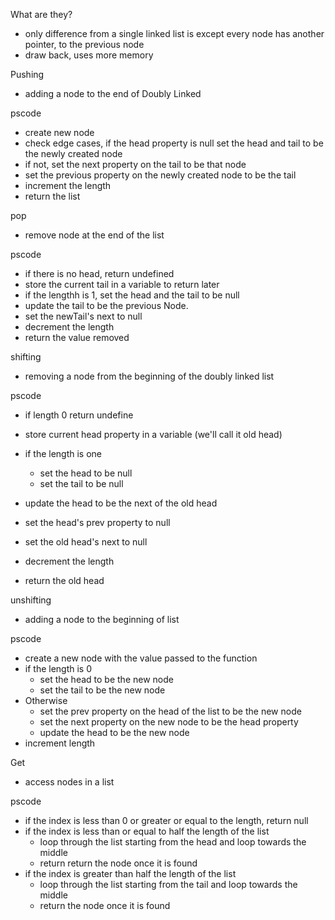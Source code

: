 What are they?
- only difference from a single linked list is except every node has another pointer, to the previous node  
- draw back, uses more memory 

Pushing 
- adding a node to the end of Doubly Linked

pscode
- create new node
- check edge cases, if the head property is null set the head and tail to be the newly created node
- if not, set the next property on the tail to be that node
- set the previous property on the newly created node to be the tail
- increment the length
- return the list

pop
- remove node at the end of the list

pscode 
- if there is no head, return undefined
- store the current tail in a variable to return later
- if the lengthh is 1, set the head and the tail to be null
- update the tail to be the previous Node. 
- set the newTail's next to null
- decrement the length
- return the value removed

shifting
- removing a node from the beginning of the doubly linked list

pscode 
- if length 0 return undefine
- store current head property in a variable (we'll call it old head)
- if the length is one
    - set the head to be null 
    - set the tail to be null 

- update the head to be the next of the old head
- set the head's prev property to null 
- set the old head's next to null 
- decrement the length
- return the old head

unshifting
- adding a node to the beginning of list

pscode
- create a new node with the value passed to the function 
- if the length is 0
    - set the head to be the new node
    - set the tail to be the new node 
- Otherwise 
    - set the prev property on the head of the list to be the new node
    - set the next property on the new node to be the head property
    - update the head to be the new node 
- increment length

Get 
- access nodes in a list

pscode
- if the index is less than 0 or greater or equal to the length, return null
- if the index is less than or equal to half the length of the list 
    - loop through the list starting from the head and loop towards the middle
    - return return the node once it is found 
- if the index is greater than half the length of the list 
    - loop through the list starting from the tail and loop towards the middle
    - return the node once it is found
